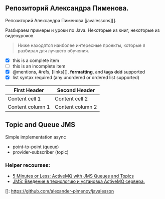 <!--Пока к travis и codecov, решил не подключаться. Сделаю это позже.-->
<!--[![Build Status](https://travis-ci.org/alexander-pimenov/job4j.svg?branch=master)](https://travis-ci.org/alexander-pimenov/job4j)
    [![codecov](https://codecov.io/gh/alexander-pimenov/job4j/branch/master/graph/badge.svg)](https://codecov.io/gh/alexander-pimenov/job4j)
-->
<!--Пример подключения к travis и codecov от Владимира Жданова-->
<!--[![Build Status](https://travis-ci.org/VladimirZhdanov/job4j.svg?branch=master)](https://travis-ci.org/VladimirZhdanov/job4j)-->
<!--[![codecov](https://codecov.io/gh/VladimirZhdanov/job4j/branch/master/graph/badge.svg)](https://codecov.io/gh/VladimirZhdanov/job4j)-->

## Репозиторий Александра Пименова.
Репозиторий Александра Пименова [javalessons][].

Разбираем примеры и уроки по Java. Некоторые из книг, некоторые из видеоуроков.

>Ниже находятся наиболее интересные проекты, которые я разбирал для лучшего обучения.


- [x] this is a complete item
- [ ] this is an incomplete item
- [x] @mentions, #refs, [links][],
**formatting**, and <del>tags</del> ~~ddd~~
supported
- [x] list syntax required (any
unordered or ordered list
supported)

<!-- Пример создания таблицы -->
First Header | Second Header
------------ | -------------
Content cell 1 | Content cell 2
Content column 1 | Content column 2

## Topic and Queue JMS
Simple implementation async 
- point-to-point (queue)  
- provider-subscriber (topic)


### Helper recourses:
- [5 Minutes or Less: ActiveMQ with JMS Queues and Topics](https://www.tomitribe.com/blog/5-minutes-or-less-activemq-with-jms-queues-and-topics/)
- [JMS: Введение в технологию и установка ActiveMQ сервера.](https://onedeveloper.javadev.ru/article%3Fid=12.html)





[]: https://github.com/alexander-pimenov/javalesson